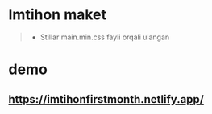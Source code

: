 # Imtihon maket
>- Stillar main.min.css fayli orqali ulangan

# demo
## https://imtihonfirstmonth.netlify.app/
